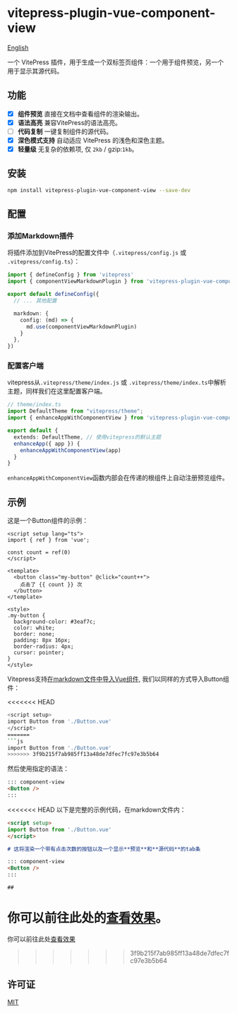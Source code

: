 # vitepress-plugin-vue-component-view

[English](README.md)

一个 VitePress 插件，用于生成一个双标签页组件：一个用于组件预览，另一个用于显示其源代码。

## 功能

- [x] **组件预览** 直接在文档中查看组件的渲染输出。
- [x] **语法高亮** 兼容VitePress的语法高亮。
- [ ] **代码复制** 一键复制组件的源代码。
- [x] **深色模式支持** 自动适应 VitePress 的浅色和深色主题。
- [x] **轻量级** 无复杂的依赖项, 仅 `2kb` / gzip:`1kb`。

## 安装

```bash
npm install vitepress-plugin-vue-component-view --save-dev
```

## 配置

### 添加Markdown插件

将插件添加到VitePress的配置文件中（`.vitepress/config.js` 或 `.vitepress/config.ts`）：

```ts
import { defineConfig } from 'vitepress'
import { componentViewMarkdownPlugin } from 'vitepress-plugin-vue-component-view'

export default defineConfig({
  // ... 其他配置

  markdown: {
    config: (md) => {
      md.use(componentViewMarkdownPlugin)
    }
  },
})
```

### 配置客户端

vitepress从`.vitepress/theme/index.js` 或 `.vitepress/theme/index.ts`中解析主题，同样我们在这里配置客户端。

```ts
// theme/index.ts
import DefaultTheme from "vitepress/theme";
import { enhanceAppWithComponentView } from 'vitepress-plugin-vue-component-view/client'

export default {
  extends: DefaultTheme, // 使用vitepress的默认主题
  enhanceApp({ app }) {
    enhanceAppWithComponentView(app)
  }
}
```

`enhanceAppWithComponentView`函数内部会在传递的根组件上自动注册预览组件。

## 示例

这是一个Button组件的示例：

```vue
<script setup lang="ts">
import { ref } from 'vue';

const count = ref(0)
</script>

<template>
  <button class="my-button" @click="count++">
    点击了 {{ count }} 次
  </button>
</template>

<style>
.my-button {
  background-color: #3eaf7c;
  color: white;
  border: none;
  padding: 8px 16px;
  border-radius: 4px;
  cursor: pointer;
}
</style>
```

Vitepress支持[在markdown文件中导入Vue组件](https://vitepress.dev/zh/guide/using-vue#using-components), 我们以同样的方式导入Button组件：

<<<<<<< HEAD
```bash
<script setup>
import Button from './Button.vue'
</script>
=======
```js
import Button from './Button.vue'
>>>>>>> 3f9b215f7ab985ff13a48de7dfec7fc97e3b5b64
```

然后使用指定的语法：

```markdown
::: component-view
<Button />
:::
```

<<<<<<< HEAD
以下是完整的示例代码，在markdown文件内：

```markdown
<script setup>
import Button from './Button.vue'
</script>

# 这将渲染一个带有点击次数的按钮以及一个显示**预览**和**源代码**的tab条

::: component-view
<Button />
:::

##
```

你可以前往此处的[查看效果](https://nextui-vue-docs.vercel.app/zh/components/button.html#%E4%BD%BF%E7%94%A8)。
=======
你可以前往此处[查看效果](https://nextui.hotdogc.org/zh/components/button.html#%E4%BD%BF%E7%94%A8)
>>>>>>> 3f9b215f7ab985ff13a48de7dfec7fc97e3b5b64
## 许可证

[MIT](LICENSE)

